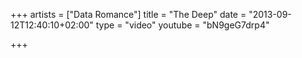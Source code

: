 +++
artists = ["Data Romance"]
title = "The Deep"
date = "2013-09-12T12:40:10+02:00"
type = "video"
youtube = "bN9geG7drp4"

+++
